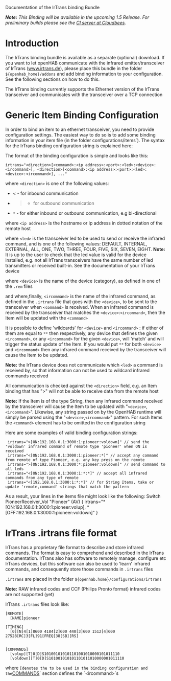 Documentation of the IrTrans binding Bundle

_**Note:** This Binding will be available in the upcoming 1.5 Release. For preliminary builds please see the [CI server at Cloudbees](https://openhab.ci.cloudbees.com/job/openHAB/)._

# Introduction

The IrTrans binding bundle is available as a separate (optional) download.
If you want to let openHAB communicate with the infrared emitter/transceiver of IrTrans (www.irtrans.de), please place this bundle in the folder `${openhab_home}/addons` and add binding information to your configuration. See the following sections on how to do this.

The IrTrans binding currently supports the Ethernet version of the IrTrans transceiver and communicates with the transceiver over a TCP connection

# Generic Item Binding Configuration

In order to bind an item to an ethernet transceiver, you need to provide configuration settings. The easiest way to do so is to add some binding information in your item file (in the folder configurations/items`). The syntax for the IrTrans binding configuration string is explained here:

The format of the binding configuration is simple and looks like this:

    irtrans="<direction>[<command>:<ip address>:<port>:<led>:<device>:<ircommand>], <direction>[<command>:<ip address>:<port>:<led>:<device>:<ircommand>], ..."

where `<direction>` is one of the following values:
- < - for inbound communication
- > - for outbound communication
- `*` - for either inbound or outbound communication, e.g bi-directional

where `<ip address>` is the hostname or ip address in dotted notation of the remote host

where `<led>` is the transceiver led to be used to send or receive the infrared command, and is one of the following values:
DEFAULT, INTERNAL, EXTERNAL, ALL, ONE, TWO, THREE, FOUR, FIVE, SIX, SEVEN, EIGHT. **Note:** It is up to the user to check that the led value is valid for the device installed, e.g. not all IrTrans transceivers have the same number of led transmitters or received built-in. See the documentation of your IrTrans device

where `<device>` is the name of the device (category), as defined in one of the `.rem` files

and where,finally, `<ircommand>` is the name of the infrared command, as defined in the `.irtrans` file that goes with the `<device>`, to be sent to the transceiver when `<command>` is received. When an infrared command is received by the transceiver that matches the `<device>`:`<ircommand>`, then the Item will be updated with the `<command>` 

It is possible to define 'wildcards' for `<device>` and `<ircommand>` : if either of them are equal to `**` then respectively, any device that defines the given `<ircommand>`, or any `<ircommand>` for the given `<device>`, will 'match' and will trigger the status update of the Item. If you would put `**` for both `<device>` and `<ircommand>` then  any infrared command received by the transceiver will cause the Item to be updated.

**Note:** the IrTrans device does not communicate which `<led>` a command is received by, so that information can not be used to wildcard infrared commands received

All communication is checked against the `<direction>` field, e.g. an Item binding that has ">" will not be able to receive data from the remote host

**Note:** If the Item is of the type String, then any infrared command received by the transceiver will cause the Item to be updated with "`<device>`,`<ircommand>`". Likewise, any string passed on by the OpenHAB runtime will simply be parsed using the "`<device>`,`<ircommand>`" pattern. For such Items the `<command>` element has to be omitted in the configuration string

Here are some examples of valid binding configuration strings:

     irtrans=">[ON:192.168.0.1:3000:1:pioneer:voldown]" // send the 'voldown' infrared command of remote type 'pioneer' when ON is received
     irtrans="<[ON:192.168.0.1:3000:1:pioneer:*]" // accept any command from remote of type Pioneer, e.g. any key press on the remote
     irtrans=">[ON:192.168.0.1:3000:*:pioneer:voldown]" // send command to all leds
     irtrans="<[ON:192.168.0.1:3000:1:*:*]" // accept all infrared commands from any type of remote
     irtrans="<[192.168.0.1:3000:1:*:*]" // for String Items, take or update 'remote,command' strings that match the pattern

As a result, your lines in the items file might look like the following:
    Switch	PioneerReceiver_Vol		"Pioneer"		(AV)	{ irtrans="*[ON:192.168.0.1:3000:1:pioneer:volup], *[OFF:192.168.0.1:3000:1:pioneer:voldown]" }


# IrTrans .irtrans file format

IrTrans has a proprietary file format to describe and store infrared commands. The format is easy to comprehend and described in the IrTrans documentation. IrTrans also has software to remotely manage, configure etc IrTrans devices, but this software can also be used to 'learn' infrared commands, and consequently store those commands in `.irtrans` files

`.irtrans` are placed in the folder `${openhab.home}/configurations/irtrans`

**Note:** RAW infrared codes and CCF (Philips Pronto format) infrared codes are not supported (yet)

IrTrans `.irtrans` files look like:

    [REMOTE]
      [NAME]pioneer
    
    [TIMING]
      [0][N]4[1]8600 4184[2]600 440[3]600 1512[4]600 27528[RC]3[FL]91[FREQ]38[SB][RS]
      
    
    [COMMANDS]
      [volup][T]0[D]S101001010101101001010000101011110 
      [voldown][T]0[D]S101001010101101011010000001011110

where `[denotes the `<device>` to be used in the binding configuration and the `[COMMANDS](NAME]`)` section defines the `<ircommand>`s